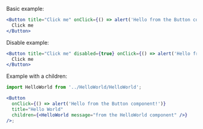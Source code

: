 Basic example:

```jsx
<Button title="Click me" onClick={() => alert('Hello from the Button component!')}>
  Click me
</Button>
```

Disable example:

```jsx
<Button title="Click me" disabled={true} onClick={() => alert('Hello from the Button component!')}>
  Click me
</Button>
```

Example with a children:

```jsx
import HelloWorld from '../HelloWorld/HelloWorld';

<Button
  onClick={() => alert('Hello from the Button component!')}
  title="Hello World"
  children={<HelloWorld message="from the HelloWorld component" />}
/>;
```
